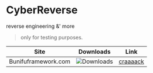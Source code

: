 # CyberReverse
reverse engineering &amp;' more

> only for testing purposes.

| Site | Downloads | Link |
| :-------------: |:-------------:| :-----:|
| Bunifuframework.com | ![Downloads](https://img.shields.io/github/downloads/cydolo/ReverseCyber/9.0/total?color=darkcyan&label=Downloads&style=flat-square) | [craaaack](https://github.com/cydolo/CyberReverse/tree/master/Bunifuframework.com) |
